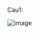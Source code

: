 
Cau1: 

![image](https://user-images.githubusercontent.com/74182240/198266559-44db43a7-fa58-4cf0-93c5-56203f2dd04a.png)

